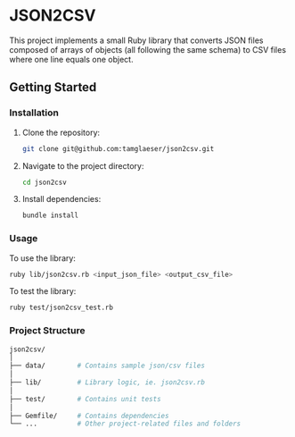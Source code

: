 # JSON2CSV

This project implements a small Ruby library that converts JSON files composed of arrays of objects (all following the 
same schema) to CSV files where one line equals one object.

## Getting Started

### Installation

1. Clone the repository:

    ```bash
    git clone git@github.com:tamglaeser/json2csv.git
    ```

2. Navigate to the project directory:

    ```bash
    cd json2csv
    ```

3. Install dependencies:

    ```bash
    bundle install
    ```

### Usage

To use the library:

```bash
ruby lib/json2csv.rb <input_json_file> <output_csv_file>
```

To test the library:
```bash
ruby test/json2csv_test.rb
```


### Project Structure
````bash
json2csv/
│
├── data/        # Contains sample json/csv files
│
├── lib/         # Library logic, ie. json2csv.rb
│
├── test/        # Contains unit tests
│
├── Gemfile/     # Contains dependencies
└── ...          # Other project-related files and folders

````